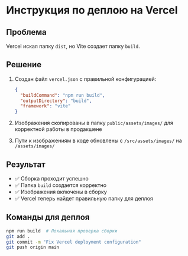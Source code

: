 # Инструкция по деплою на Vercel

## Проблема
Vercel искал папку `dist`, но Vite создает папку `build`.

## Решение
1. Создан файл `vercel.json` с правильной конфигурацией:
   ```json
   {
     "buildCommand": "npm run build",
     "outputDirectory": "build",
     "framework": "vite"
   }
   ```

2. Изображения скопированы в папку `public/assets/images/` для корректной работы в продакшене

3. Пути к изображениям в коде обновлены с `/src/assets/images/` на `/assets/images/`

## Результат
- ✅ Сборка проходит успешно
- ✅ Папка `build` создается корректно
- ✅ Изображения включены в сборку
- ✅ Vercel теперь найдет правильную папку для деплоя

## Команды для деплоя
```bash
npm run build  # Локальная проверка сборки
git add .
git commit -m "Fix Vercel deployment configuration"
git push origin main
```
